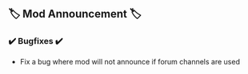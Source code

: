 ## 🏷️ Mod Announcement 🏷️

### **✔️ Bugfixes ✔️**

-   Fix a bug where mod will not announce if forum channels are used

